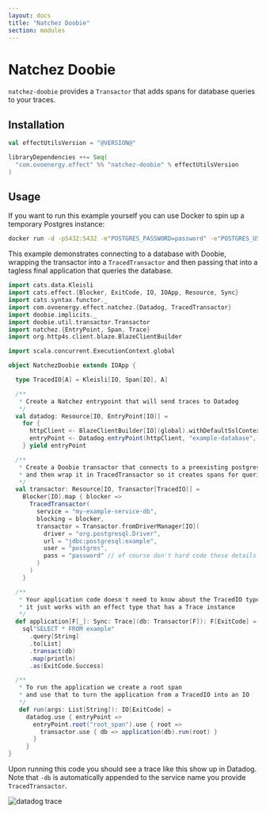 ```yaml
---
layout: docs
title: "Natchez Doobie"
section: modules 
---
```



# Natchez Doobie

`natchez-doobie` provides a `Transactor` that adds spans for database queries to your traces.

## Installation

```scala
val effectUtilsVersion = "@VERSION@"

libraryDependencies ++= Seq(
  "com.ovoenergy.effect" %% "natchez-doobie" % effectUtilsVersion
)
```

## Usage

If you want to run this example yourself you can use Docker to spin up a temporary Postgres instance:
```bash
docker run -d -p5432:5432 -e"POSTGRES_PASSWORD=password" -e"POSTGRES_USER=postgres" postgres
```

This example demonstrates connecting to a database with Doobie, wrapping the transactor into a `TracedTransactor`
and then passing that into a tagless final application that queries the database.

```scala mdoc
import cats.data.Kleisli
import cats.effect.{Blocker, ExitCode, IO, IOApp, Resource, Sync}
import cats.syntax.functor._
import com.ovoenergy.effect.natchez.{Datadog, TracedTransactor}
import doobie.implicits._
import doobie.util.transactor.Transactor
import natchez.{EntryPoint, Span, Trace}
import org.http4s.client.blaze.BlazeClientBuilder

import scala.concurrent.ExecutionContext.global

object NatchezDoobie extends IOApp {

  type TracedIO[A] = Kleisli[IO, Span[IO], A]

  /**
   * Create a Natchez entrypoint that will send traces to Datadog
   */
  val datadog: Resource[IO, EntryPoint[IO]] =
    for {
      httpClient <- BlazeClientBuilder[IO](global).withDefaultSslContext.resource
      entryPoint <- Datadog.entryPoint(httpClient, "example-database", "default-resource")
    } yield entryPoint

  /**
   * Create a Doobie transactor that connects to a preexisting postgres instance
   * and then wrap it in TracedTransactor so it creates spans for queries
   */
  val transactor: Resource[IO, Transactor[TracedIO]] =
    Blocker[IO].map { blocker =>
      TracedTransactor(
        service = "my-example-service-db",
        blocking = blocker,
        transactor = Transactor.fromDriverManager[IO](
          driver = "org.postgresql.Driver",
          url = "jdbc:postgresql:example",
          user = "postgres",
          pass = "password" // of course don't hard code these details in your applications!
        )
      )
    }

  /**
   * Your application code doesn't need to know about the TracedIO type,
   * it just works with an effect type that has a Trace instance
   */
  def application[F[_]: Sync: Trace](db: Transactor[F]): F[ExitCode] =
    sql"SELECT * FROM example"
      .query[String]
      .to[List]
      .transact(db)
      .map(println)
      .as(ExitCode.Success)

  /**
   * To run the application we create a root span
   * and use that to turn the application from a TracedIO into an IO
   */
   def run(args: List[String]): IO[ExitCode] =
     datadog.use { entryPoint =>
       entryPoint.root("root_span").use { root =>
         transactor.use { db => application(db).run(root) }
       }
     }
}
```

Upon running this code you should see a trace like this show up in Datadog.
Note that `-db` is automatically appended to the service name you provide `TracedTransactor`.

![datadog trace]({{site.baseurl}}/img/example-doobie-trace.png)
